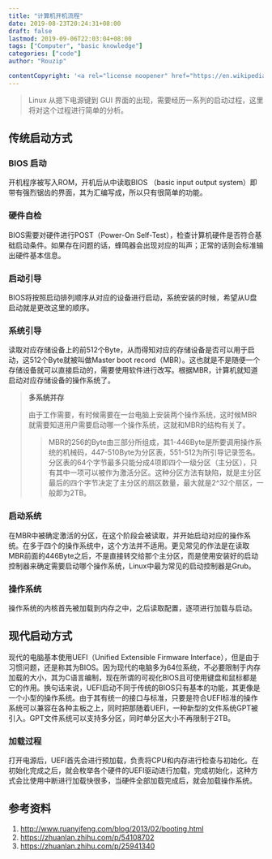 ```yaml
---
title: "计算机开机流程"
date: 2019-08-23T20:24:31+08:00
draft: false
lastmod: 2019-09-06T22:03:04+08:00
tags: ["Computer", "basic knowledge"]
categories: ["code"]
author: "Rouzip"

contentCopyright: '<a rel="license noopener" href="https://en.wikipedia.org/wiki/Wikipedia:Text_of_Creative_Commons_Attribution-ShareAlike_3.0_Unported_License" target="_blank">Creative Commons Attribution-ShareAlike License</a>'
---
```


> Linux 从摁下电源键到 GUI 界面的出现，需要经历一系列的启动过程，这里将对这个过程进行简单的分析。

<!--more-->

## 传统启动方式

### BIOS 启动

开机程序被写入ROM，开机后从中读取BIOS （basic input output system）即带有强烈锯齿的界面，其为汇编写成，所以只有很简单的功能。

### 硬件自检

BIOS需要对硬件进行POST（Power-On Self-Test），检查计算机硬件是否符合基础启动条件。如果存在问题的话，蜂鸣器会出现对应的叫声；正常的话则会标准输出硬件基本信息。

### 启动引导

BIOS将按照启动排列顺序从对应的设备进行启动，系统安装的时候，希望从U盘启动就是更改这里的顺序。

### 系统引导

读取对应存储设备上的前512个Byte，从而得知对应的存储设备是否可以用于启动，这512个Byte就被叫做Master boot record（MBR）。这也就是不是随便一个存储设备就可以直接启动的，需要使用软件进行改写。根据MBR，计算机就知道启动对应存储设备的操作系统了。

> **多系统并存**
>
> 由于工作需要，有时候需要在一台电脑上安装两个操作系统，这时候MBR就需要知道用户需要启动哪一个操作系统，这就和MBR的结构有关了。
>
>> MBR的256的Byte由三部分所组成，其1-446Byte是所要调用操作系统的机械码，447-510Byte为分区表，551-512为所引导记录签名。分区表的64个字节最多只能分成4项即四个一级分区（主分区），只有其中一项可以被作为激活分区。这种分区方法有缺陷，就是主分区最后的四个字节决定了主分区的扇区数量，最大就是2^32个扇区，一般即为2TB。

### 启动系统

在MBR中被确定激活的分区，在这个阶段会被读取，并开始启动对应的操作系统。在多于四个的操作系统中，这个方法并不适用。更见常见的作法是在读取MBR前面的446Byte之后，不是直接转交给那个主分区，而是使用安装好的启动控制器来确定需要启动哪个操作系统，Linux中最为常见的启动控制器是Grub。

### 操作系统

操作系统的内核首先被加载到内存之中，之后读取配置，逐项进行加载与启动。

## 现代启动方式

现代的电脑基本使用UEFI（Unified Extensible Firmware Interface），但是由于习惯问题，还是称其为BIOS。因为现代的电脑多为64位系统，不必要限制于内存加载的大小，其为C语言编制，现在所谓的可视化BIOS且可使用键盘和鼠标都是它的作用。换句话来说，UEFI启动不同于传统的BIOS只有基本的功能，其更像是一个小型的操作系统。由于其有统一的接口与标准，只要是符合UEFI标准的操作系统可以兼容在各种主板之上，同时把那随着UEFI，一种新型的文件系统GPT被引入。GPT文件系统可以支持多分区，同时单分区大小不再限制于2TB。  

### 加载过程

打开电源后，UEFI首先会进行预加载，负责将CPU和内存进行检查与初始化。在初始化完成之后，就会枚举各个硬件的UEFI驱动进行加载，完成初始化，这种方式会比使用中断进行加载快很多，当硬件全部加载完成后，就会加载操作系统。

## 参考资料

1. <http://www.ruanyifeng.com/blog/2013/02/booting.html>
2. <https://zhuanlan.zhihu.com/p/54108702>
3. <https://zhuanlan.zhihu.com/p/25941340>
